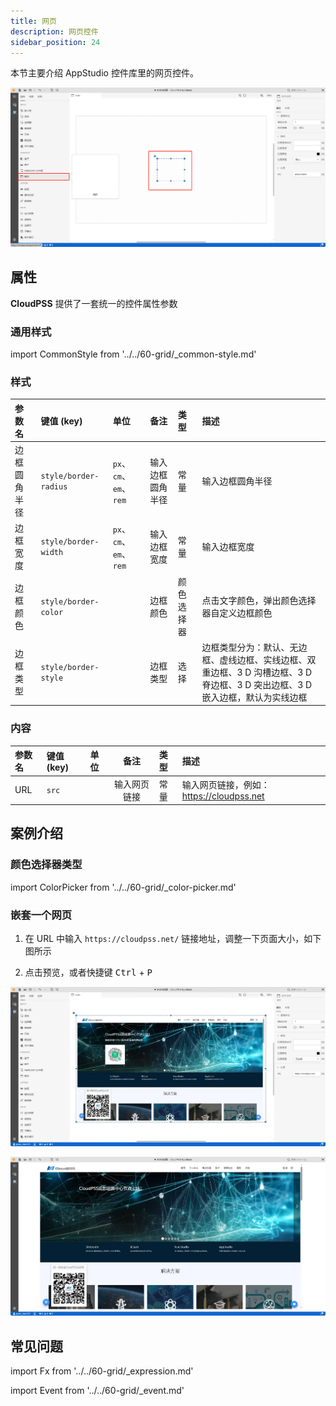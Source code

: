 ```yaml
---
title: 网页
description: 网页控件
sidebar_position: 24
---
```


本节主要介绍 AppStudio 控件库里的网页控件。

![网页控件](image.png "网页控件")

## 属性

**CloudPSS** 提供了一套统一的控件属性参数

### 通用样式

import CommonStyle from '../../60-grid/_common-style.md'

<CommonStyle />

### 样式

| 参数名 | 键值 (key) | 单位 | 备注 | 类型 | 描述 |
| :--- | :--- | :--- | :--: | :--- | :--- |
| 边框圆角半径 | `style/border-radius` | `px`、`cm`、`em`、`rem` | 输入边框圆角半径 | 常量 | 输入边框圆角半径 |
| 边框宽度 | `style/border-width` | `px`、`cm`、`em`、`rem` | 输入边框宽度 | 常量 | 输入边框宽度 |
| 边框颜色 | `style/border-color` |  | 边框颜色 | 颜色选择器 | 点击文字颜色，弹出颜色选择器自定义边框颜色 |
| 边框类型 | `style/border-style` |  | 边框类型 | 选择 | 边框类型分为：默认、无边框、虚线边框、实线边框、双重边框、3 D 沟槽边框、3 D 脊边框、3 D 突出边框、3 D 嵌入边框，默认为实线边框 |

### 内容

| 参数名 | 键值 (key) | 单位 | 备注 | 类型 | 描述 |
| :--- | :--- | :--- | :--: | :--- | :--- |
| URL | `src` |  | 输入网页链接 | 常量 | 输入网页链接，例如：https://cloudpss.net |

## 案例介绍

### 颜色选择器类型

import ColorPicker from '../../60-grid/_color-picker.md'

<ColorPicker />

### 嵌套一个网页

1. 在 URL 中输入 `https://cloudpss.net/` 链接地址，调整一下页面大小，如下图所示

2. 点击预览，或者快捷键 <kbd>Ctrl</kbd> + <kbd>P</kbd>

![嵌套主页](image-1.png "嵌套主页")

![预览效果](image-2.png "预览效果")

## 常见问题



import Fx from '../../60-grid/_expression.md'

<Fx />



import Event from '../../60-grid/_event.md'

<Event />